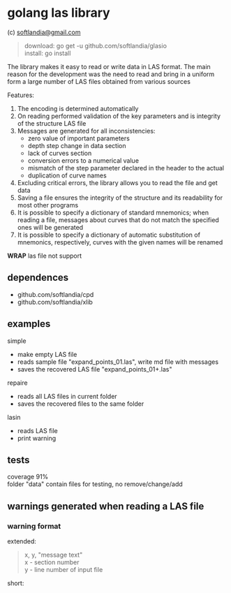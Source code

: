 # golang las library #

(c) softlandia@gmail.com

>download: go get -u github.com/softlandia/glasio  
>install: go install

The library makes it easy to read or write data in LAS format.
The main reason for the development was the need to read and bring in a uniform form a large number of LAS files obtained from various sources

Features:

1. The encoding is determined automatically
2. On reading performed validation of the key parameters and is integrity of the structure LAS file
3. Messages are generated for all inconsistencies:
    - zero value of important parameters
    - depth step change in data section
    - lack of curves section
    - conversion errors to a numerical value
    - mismatch of the step parameter declared in the header to the actual
    - duplication of curve names
4. Excluding critical errors, the library allows you to read the file and get data
5. Saving a file ensures the integrity of the structure and its readability for most other programs
6. It is possible to specify a dictionary of standard mnemonics; when reading a file, messages about curves that do not match the specified ones will be generated
7. It is possible to specify a dictionary of automatic substitution of mnemonics, respectively, curves with the given names will be renamed

__WRAP__ las file not support

## dependences ##

- github.com/softlandia/cpd
- github.com/softlandia/xlib

## examples ##

simple

- make empty LAS file
- reads sample file "expand_points_01.las", write md file with messages
- saves the recovered LAS file "expand_points_01+.las"

repaire

- reads all LAS files in current folder
- saves the recovered files to the same folder

lasin

- reads LAS file
- print warning

## tests ##

coverage 91%  
folder "data" contain files for testing, no remove/change/add

## warnings generated when reading a LAS file ##

### warning format ###

extended:  
> x, y, "message text"  
> x - section number  
> y - line number of input file  

short:  
